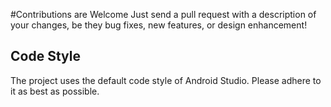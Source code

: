 #Contributions are Welcome
Just send a pull request with a description of your changes, be they bug fixes, new features, 
or design enhancement!

## Code Style
The project uses the default code style of Android Studio. Please adhere to it as best as possible.